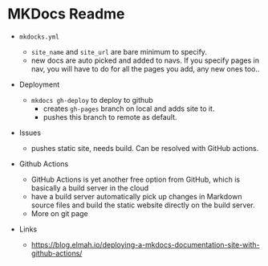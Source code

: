 # MKDocs Readme

- `mkdocks.yml`
  - `site_name` and `site_url` are bare minimum to specify.
  - new docs are auto picked and added to navs. If you specify pages in nav, you will have to do for all the pages you add, any new ones too..

- Deployment
  - `mkdocs gh-deploy` to deploy to github
    - creates `gh-pages` branch on local and adds site to it.
    - pushes this branch to remote as default.

- Issues
  - pushes static site, needs build. Can be resolved with GitHub actions.


- Github Actions
  - GitHub Actions is yet another free option from GitHub, which is basically a build server in the cloud
  - have a build server automatically pick up changes in Markdown source files and build the static website directly on the build server.
  - More on git page



- Links
  - <https://blog.elmah.io/deploying-a-mkdocs-documentation-site-with-github-actions/>
